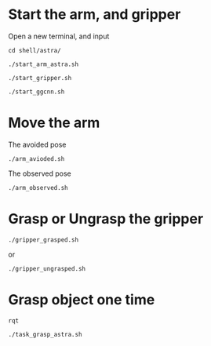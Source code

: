 
# Start the arm, and gripper
Open a new terminal, and input
```
cd shell/astra/
```
```
./start_arm_astra.sh
```
```
./start_gripper.sh
```
```
./start_ggcnn.sh
```
# Move the arm
The avoided pose
```
./arm_avioded.sh
```
The observed pose
```
./arm_observed.sh
```
# Grasp or Ungrasp the gripper
```
./gripper_grasped.sh
```
or
```
./gripper_ungrasped.sh
```
# Grasp object one time
```
rqt
```
```
./task_grasp_astra.sh
```
